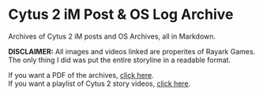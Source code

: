 # Cytus 2 iM Post & OS Log Archive

Archives of Cytus 2 iM posts and OS Archives, all in Markdown.

**DISCLAIMER:** All images and videos linked are properites of Rayark Games.
The only thing I did was put the entire storyline in a readable format.

If you want a PDF of the archives, [click here](https://drive.google.com/open?id=1K1UkxjYx2nqCtprGYjztLIDGWn4lazk-).<br>
If you want a playlist of Cytus 2 story videos, [click here](https://www.youtube.com/playlist?list=PL3-MQSMT3c7wwzAqf6UC2c149HecsYC2o).

